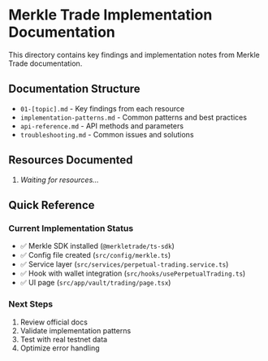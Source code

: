 # Merkle Trade Implementation Documentation

This directory contains key findings and implementation notes from Merkle Trade documentation.

## Documentation Structure

- `01-[topic].md` - Key findings from each resource
- `implementation-patterns.md` - Common patterns and best practices
- `api-reference.md` - API methods and parameters
- `troubleshooting.md` - Common issues and solutions

## Resources Documented

1. _Waiting for resources..._

## Quick Reference

### Current Implementation Status
- ✅ Merkle SDK installed (`@merkletrade/ts-sdk`)
- ✅ Config file created (`src/config/merkle.ts`)
- ✅ Service layer (`src/services/perpetual-trading.service.ts`)
- ✅ Hook with wallet integration (`src/hooks/usePerpetualTrading.ts`)
- ✅ UI page (`src/app/vault/trading/page.tsx`)

### Next Steps
1. Review official docs
2. Validate implementation patterns
3. Test with real testnet data
4. Optimize error handling
